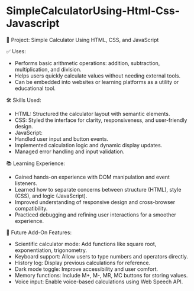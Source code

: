 # SimpleCalculatorUsing-Html-Css-Javascript
🧮 Project: Simple Calculator Using HTML, CSS, and JavaScript

✅ Uses:
- Performs basic arithmetic operations: addition, subtraction, multiplication, and division.
- Helps users quickly calculate values without needing external tools.
- Can be embedded into websites or learning platforms as a utility or educational tool.
  
🛠️ Skills Used:
- HTML: Structured the calculator layout with semantic elements.
- CSS: Styled the interface for clarity, responsiveness, and user-friendly design.
- JavaScript:
- Handled user input and button events.
- Implemented calculation logic and dynamic display updates.
- Managed error handling and input validation.
  
📚 Learning Experience:
- Gained hands-on experience with DOM manipulation and event listeners.
- Learned how to separate concerns between structure (HTML), style (CSS), and logic (JavaScript).
- Improved understanding of responsive design and cross-browser compatibility.
- Practiced debugging and refining user interactions for a smoother experience.
  
🚀 Future Add-On Features:
- Scientific calculator mode: Add functions like square root, exponentiation, trigonometry.
- Keyboard support: Allow users to type numbers and operators directly.
- History log: Display previous calculations for reference.
- Dark mode toggle: Improve accessibility and user comfort.
- Memory functions: Include M+, M-, MR, MC buttons for storing values.
- Voice input: Enable voice-based calculations using Web Speech API.

